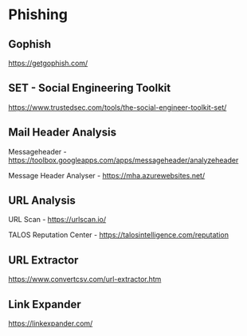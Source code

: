 # Phishing

## Gophish

https://getgophish.com/

## SET - Social Engineering Toolkit

https://www.trustedsec.com/tools/the-social-engineer-toolkit-set/

## Mail Header Analysis

Messageheader - https://toolbox.googleapps.com/apps/messageheader/analyzeheader

Message Header Analyser - https://mha.azurewebsites.net/

## URL Analysis 

URL Scan - https://urlscan.io/

TALOS Reputation Center - https://talosintelligence.com/reputation

## URL Extractor

https://www.convertcsv.com/url-extractor.htm

## Link Expander

https://linkexpander.com/
